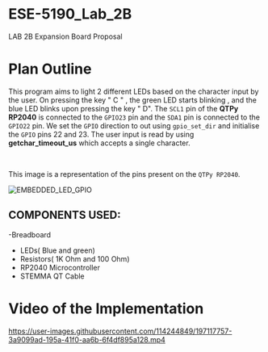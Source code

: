 # ESE-5190_Lab_2B

LAB 2B Expansion Board Proposal

# Plan Outline

This program aims to light 2 different LEDs based on the character input by the user. On pressing the key " C " , the green LED starts blinking , and the blue LED blinks upon pressing the key " D". The ```SCL1``` pin of the **QTPy RP2040** is connected to the ```GPIO23``` pin and the ```SDA1``` pin is connected to the ```GPIO22``` pin.  We set the ```GPIO``` direction to out using ```gpio_set_dir``` and initialise the ```GPIO``` pins 22 and 23. The user input is read by using **getchar_timeout_us** which accepts a single character.

<br>

This image is a representation of the pins present on the ```QTPy RP2040```.

![EMBEDDED_LED_GPIO](https://user-images.githubusercontent.com/114244849/197115827-759bb061-b5e9-46da-9400-969947c56cb4.JPG)


## COMPONENTS USED:
-Breadboard
- LEDs( Blue and green)
- Resistors( 1K Ohm and 100 Ohm)
- RP2040 Microcontroller
- STEMMA QT Cable



# Video of the Implementation


https://user-images.githubusercontent.com/114244849/197117757-3a9099ad-195a-41f0-aa6b-6f4df895a128.mp4



